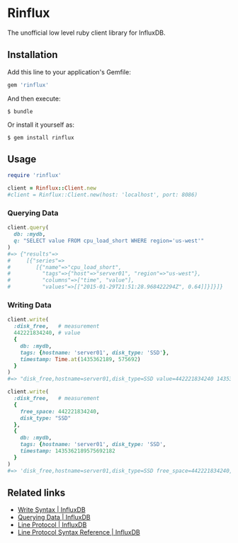 # Rinflux

The unofficial low level ruby client library for InfluxDB.

## Installation

Add this line to your application's Gemfile:

```ruby
gem 'rinflux'
```

And then execute:

    $ bundle

Or install it yourself as:

    $ gem install rinflux

## Usage

```ruby
require 'rinflux'

client = Rinflux::Client.new
#client = Rinflux::Client.new(host: 'localhost', port: 8086)
```

### Querying Data

```ruby
client.query(
  db: :mydb,
  q: "SELECT value FROM cpu_load_short WHERE region='us-west'"
)
#=> {"results"=>
#     [{"series"=>
#        [{"name"=>"cpu_load_short",
#          "tags"=>{"host"=>"server01", "region"=>"us-west"},
#          "columns"=>["time", "value"],
#          "values"=>[["2015-01-29T21:51:28.968422294Z", 0.64]]}]}]}
```

### Writing Data
```ruby
client.write(
  :disk_free,   # measurement
  442221834240, # value
  {
    db: :mydb,
    tags: {hostname: 'server01', disk_type: 'SSD'},
    timestamp: Time.at(1435362189, 575692)
  }
)
#=> "disk_free,hostname=server01,disk_type=SSD value=442221834240 1435362189575692000"
```
```ruby
client.write(
  :disk_free,   # measurement
  {
    free_space: 442221834240,
    disk_type: "SSD"
  },
  {
    db: :mydb,
    tags: {hostname: 'server01', disk_type: 'SSD',
    timestamp: 1435362189575692182
  }
)
#=> 'disk_free,hostname=server01,disk_type=SSD free_space=442221834240,disk_type="SSD" 1435362189575692182'a
```

## Related links

* [Write Syntax | InfluxDB](https://influxdb.com/docs/v0.9/write_protocols/write_syntax.html)
* [Querying Data | InfluxDB](https://influxdb.com/docs/v0.9/guides/querying_data.html)
* [Line Protocol | InfluxDB](https://influxdb.com/docs/v0.9/write_protocols/line.html)
* [Line Protocol Syntax Reference | InfluxDB](https://influxdb.com/docs/v0.9/write_protocols/write_syntax.html)
